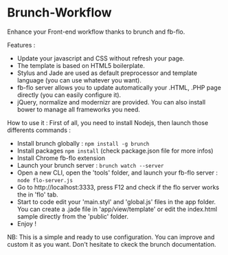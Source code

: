 # Brunch-Workflow
Enhance your Front-end workflow thanks to brunch and fb-flo. 

Features :
* Update your javascript and CSS without refresh your page.
* The template is based on HTML5 boilerplate.
* Stylus and Jade are used as default preprocessor and template language (you can use whatever you want).
* fb-flo server allows you to update automatically your .HTML, .PHP page directly (you can easily configure it).
* jQuery, normalize and modernizr are provided. You can also install bower to manage all frameworks you need.

How to use it :
First of all, you need to install Nodejs, then launch those differents commands :
  * Install brunch globally : `npm install -g brunch`
  * Install packages `npm install` (check package.json file for more infos)
  * Install Chrome fb-flo extension
  * Launch your brunch server : `brunch watch --server`
  * Open a new CLI, open the 'tools' folder, and launch your fb-flo server : `node flo-server.js`
  * Go to http://localhost:3333, press F12 and check if the flo server works the in 'flo' tab.
  * Start to code edit your 'main.styl' and 'global.js' files in the app folder. You can create a .jade file in 'app/view/template'
  or edit the index.html sample directly from the 'public' folder.
  * Enjoy !
  
NB: This is a simple and ready to use configuration. You can improve and custom it as you want.
Don't hesitate to ckeck the brunch documentation.

